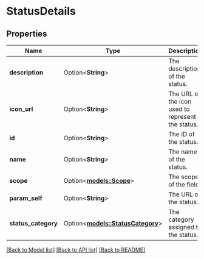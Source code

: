 # StatusDetails

## Properties

Name | Type | Description | Notes
------------ | ------------- | ------------- | -------------
**description** | Option<**String**> | The description of the status. | [optional][readonly]
**icon_url** | Option<**String**> | The URL of the icon used to represent the status. | [optional][readonly]
**id** | Option<**String**> | The ID of the status. | [optional][readonly]
**name** | Option<**String**> | The name of the status. | [optional][readonly]
**scope** | Option<[**models::Scope**](Scope.md)> | The scope of the field. | [optional][readonly]
**param_self** | Option<**String**> | The URL of the status. | [optional][readonly]
**status_category** | Option<[**models::StatusCategory**](StatusCategory.md)> | The category assigned to the status. | [optional][readonly]

[[Back to Model list]](../README.md#documentation-for-models) [[Back to API list]](../README.md#documentation-for-api-endpoints) [[Back to README]](../README.md)


